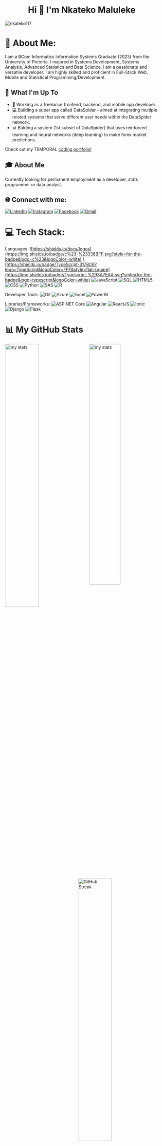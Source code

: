 <h1 align="center">Hi 👋 I'm Nkateko Maluleke</h1>

<p align="left"> <img src="https://komarev.com/ghpvc/?username=nkateko117&label=Profile%20views&color=0e75b6&style=flat" alt="nkateko117" /> </p>

# 💫 About Me:
I am a BCom Informatics Information Systems Graduate (2023) from the University of Pretoria. I majored in Systems Development, Systems Analysis, Advanced Statistics and Data Science.
I am a passionate and versatile developer. I am highly skilled and proficient in Full-Stack Web, Mobile and Statistical Programming/Development.

## 🚀 What I'm Up To

- 👷 Working as a freelance frontend, backend, and mobile app developer.
- 💻 Building a super app called DataSpider - aimed at integrating multiple related systems that serve different user needs within the DataSpider network.
- 📊 Bulding a system (1st subset of DataSpider) that uses reinforced learning and neural networks (deep learning) to make forex market predictions.

Check out my TEMPORAL [coding portfolio!](https://nkateko117.github.io/)

## 🎓 About Me

Currently looking for permanent employment as a developer, stats programmer or data analyst.

## 🌐 Connect with me:
[![LinkedIn](https://img.shields.io/badge/LinkedIn-%230077B5.svg?logo=linkedin&logoColor=white)](https://www.linkedin.com/in/nkateko117/)
[![Instagram](https://img.shields.io/badge/Instagram-%23E4405F.svg?logo=instagram&logoColor=white)](https://www.instagram.com/code.named_nfm/)
[![Facebook](https://img.shields.io/badge/Facebook-%231877F2.svg?logo=facebook&logoColor=white)](https://www.facebook.com/nkateko117/)
[![Gmail](https://img.shields.io/badge/Gmail-%23D14836.svg?logo=gmail&logoColor=white)](mailto:nkateko.maluleke03@gmail.com)


# 💻 Tech Stack:
Languages: 
![https://shields.io/docs/logos](https://img.shields.io/badge/c%23-%23338BFF.svg?style=for-the-badge&logo=c%23&logoColor=white)
![https://shields.io/badge/TypeScript-3178C6?logo=TypeScript&logoColor=FFF&style=flat-square](https://img.shields.io/badge/Typescript-%293A7EAA.svg?style=for-the-badge&logo=typescript&logoColor=white)
![JavaScript](https://img.shields.io/badge/javascript-%23323330.svg?style=for-the-badge&logo=javascript&logoColor=%23F7DF1E) 
![SQL](https://img.shields.io/badge/sql-%2307405e.svg?style=for-the-badge&logo=postgresql&logoColor=white) 
![HTML5](https://img.shields.io/badge/html5-%23E34F26.svg?style=for-the-badge&logo=html5&logoColor=white) 
![CSS](https://img.shields.io/badge/css-%231572B6.svg?style=for-the-badge&logo=css3&logoColor=white) 
![Python](https://img.shields.io/badge/python-%233776AB.svg?style=for-the-badge&logo=python&logoColor=white) 
![SAS](https://img.shields.io/badge/SAS-%2300A699?style=for-the-badge&logo=SAS&logoColor=white)
![R](https://img.shields.io/badge/R-%28276EFF.svg?style=for-the-badge&logo=R-lang&logoColor=white)

Developer Tools: 
![Git](https://img.shields.io/badge/git-%23F05033.svg?style=for-the-badge&logo=git&logoColor=white)
![Azure](https://img.shields.io/badge/Microsoft_Azure-0078D4?style=for-the-badge&logo=microsoft-azure&logoColor=white) 
![Excel](https://img.shields.io/badge/Excel-%243498DB.svg?style=for-the-badge&logo=Excel&logoColor=white)
![PowerBI](https://img.shields.io/badge/PowerBI-F2C811?style=for-the-badge&logo=powerbi&logoColor=black) 

Libraries/Frameworks: 
![ASP.NET Core](https://img.shields.io/badge/ASP.NET_Core-%235C2D91.svg?style=for-the-badge&logo=.net&logoColor=white)
![Angular](https://img.shields.io/badge/angular-%23DD0031.svg?style=for-the-badge&logo=angular&logoColor=white)
![ReactJS](https://img.shields.io/badge/react-%2320232a.svg?style=for-the-badge&logo=react&logoColor=%2361DAFB)
![Ionic](https://img.shields.io/badge/ionic-%23323330.svg?style=for-the-badge&logo=ionic&logoColor=white)
![Django](https://img.shields.io/badge/django-%23092E20.svg?style=for-the-badge&logo=django&logoColor=white)
![Flask](https://img.shields.io/badge/Flask-%23000.svg?style=for-the-badge&logo=flask&logoColor=white)


# 📊 My GitHub Stats

<!-- <img alt="my stats" align="left" width="51%" src="http://github-profile-summary-cards.vercel.app/api/cards/profile-details?username=nkateko117&theme=gotham"/> -->

<img alt="my stats" align="left" width="47%" src="https://github-readme-stats.vercel.app/api?username=nkateko117&show_icons=true&theme=gotham&hide_border=true"/>

<img alt="my stats" align="right" width="45%" src="https://github-readme-stats.vercel.app/api/top-langs/?username=nkateko117&layout=compact&langs_count=20&theme=gotham&&hide_border=true&exclude_repo=Vehicle-Reviews-Analysis"/>

<a href="https://git.io/streak-stats"><img align="left" width="47%" src="https://streak-stats.demolab.com?user=nkateko117&theme=gotham&hide_border=true&border_radius=4.4" alt="GitHub Streak" /></a>


<!--
https://github.com/anuraghazra/github-readme-stats

**nkateko117/nkateko117** is a ✨ _special_ ✨ repository because its `README.md` (this file) appears on your GitHub profile.

Here are some ideas to get you started:

- 🔭 I’m currently working on ...
- 🌱 I’m currently learning ...
- 👯 I’m looking to collaborate on ...
- 🤔 I’m looking for help with ...
- 💬 Ask me about ...
- 📫 How to reach me: ...
- 😄 Pronouns: ...
- ⚡ Fun fact: ...
-->
